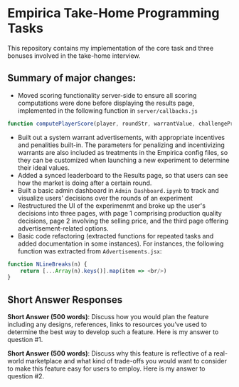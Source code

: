 # Empirica Take-Home Programming Tasks

This repository contains my implementation of the core task and three bonuses involved in the take-home interview.

## Summary of major changes:
* Moved scoring functionality server-side to ensure all scoring computations were done before displaying the results page, implemented in the following function in `server/callbacks.js`
```js
function computePlayerScore(player, roundStr, warrantValue, challengeProbability)
```
* Built out a system warrant advertisements, with appropriate incentives and penalities built-in. The parameters for penalizing and incentivizing warrants are also included as treatments in the Empirica config files, so they can be customized when launching a new experiment to determine their ideal values.
* Added a synced leaderboard to the Results page, so that users can see how the market is doing after a certain round.
* Built a basic admin dashboard in `Admin Dashboard.ipynb` to track and visualize users' decisions over the rounds of an experiment
* Restructured the UI of the experimenmt and broke up the user's decisions into three pages, with page 1 comprising production quality decisions, page 2 involving the selling price, and the third page offering advertisement-related options.
* Basic code refactoring (extracted functions for repeated tasks and added documentation in some instances). For instances, the following function was extracted from `Advertisements.jsx`:
```js
function NLineBreaks(n) {
    return [...Array(n).keys()].map(item => <br/>)
}
```

## Short Answer Responses
**Short Answer (500 words)**: Discuss how you would plan the feature including any designs, references, links to resources you’ve used to determine the best way to develop such a feature.
Here is my answer to question #1.

**Short Answer (500 words)**: Discuss why this feature is reflective of a real-world marketplace and what kind of trade-offs you would want to consider to make this feature easy for users to employ.
Here is my answer to question #2.
